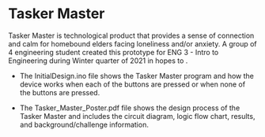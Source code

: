 # Tasker Master
Tasker Master is technological product that provides a sense of connection and calm for homebound elders facing loneliness and/or anxiety. A group of 4 engineering student created this prototype for ENG 3 - Intro to Engineering during Winter quarter of 2021 in hopes to .

- The InitialDesign.ino file shows the Tasker Master program and how the device works when each of the buttons are pressed or when none of the buttons are pressed.

- The Tasker_Master_Poster.pdf file shows the design process of the Tasker Master and includes the circuit diagram, logic flow chart, results, and background/challenge information.
